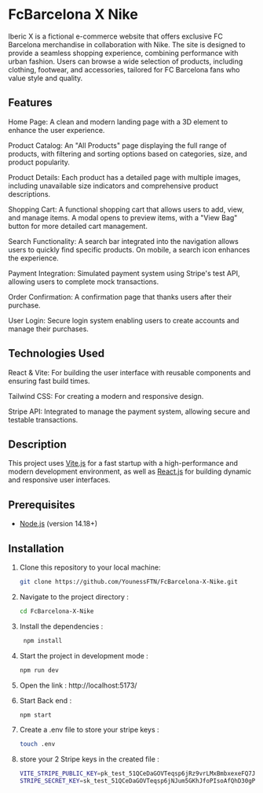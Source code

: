 # FcBarcelona X Nike

Iberic X is a fictional e-commerce website that offers exclusive FC Barcelona merchandise in collaboration with Nike. The site is designed to provide a seamless shopping experience, combining performance with urban fashion. Users can browse a wide selection of products, including clothing, footwear, and accessories, tailored for FC Barcelona fans who value style and quality.

## Features

Home Page: A clean and modern landing page with a 3D element to enhance the user experience.

Product Catalog: An "All Products" page displaying the full range of products, with filtering and sorting options based on categories, size, and product popularity.

Product Details: Each product has a detailed page with multiple images, including unavailable size indicators and comprehensive product descriptions.

Shopping Cart: A functional shopping cart that allows users to add, view, and manage items. A modal opens to preview items, with a "View Bag" button for more detailed cart management.

Search Functionality: A search bar integrated into the navigation allows users to quickly find specific products. On mobile, a search icon enhances the experience.

Payment Integration: Simulated payment system using Stripe's test API, allowing users to complete mock transactions.

Order Confirmation: A confirmation page that thanks users after their purchase.

User Login: Secure login system enabling users to create accounts and manage their purchases.

## Technologies Used

React & Vite: For building the user interface with reusable components and ensuring fast build times.

Tailwind CSS: For creating a modern and responsive design.

Stripe API: Integrated to manage the payment system, allowing secure and testable transactions.

## Description

This project uses [Vite.js](https://vitejs.dev/) for a fast startup with a high-performance and modern development environment, as well as [React.js](https://react.dev/) for building dynamic and responsive user interfaces.

## Prerequisites

- [Node.js](https://nodejs.org/) (version 14.18+)

## Installation

1. Clone this repository to your local machine:

   ```bash
   git clone https://github.com/YounessFTN/FcBarcelona-X-Nike.git

   ```

2. Navigate to the project directory :

   ```bash
   cd FcBarcelona-X-Nike
   ```

3. Install the dependencies :
   ```bash
    npm install
   ```
4. Start the project in development mode :
   ```bash
   npm run dev
   ```
5. Open the link :
   http://localhost:5173/
6. Start Back end :
   ```bash
   npm start
   ```
7. Create a .env file to store your stripe keys :
   ```bash
   touch .env
   ```
8. store your 2 Stripe keys in the created file :

   ```bash
   VITE_STRIPE_PUBLIC_KEY=pk_test_51QCeDaGOVTeqsp6jRz9vrLMxBmbxexeFQ7JZBO3CZGiXdpQDASpT3DHyYaHx3IdG2fQqqW2xJfCx1IvSe6B2ptti005n0OKLyu
   STRIPE_SECRET_KEY=sk_test_51QCeDaGOVTeqsp6jNJum5GKhJfoPIsoAfQhD30gPDS9akkFLUS8haYd8THW0EOnKn53mhShuykQmYwGj1BbokNWZ006WDcopzH
   ```
